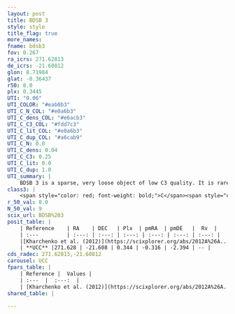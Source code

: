 ```yaml
---
layout: post
title: BDSB 3
style: style
title_flag: true
more_names: 
fname: bdsb3
fov: 0.267
ra_icrs: 271.62813
de_icrs: -21.60812
glon: 8.71984
glat: -0.36437
r50: 8.0
plx: 0.3445
UTI: "0.06"
UTI_COLOR: "#eab0b3"
UTI_C_N_COL: "#e0a6b3"
UTI_C_dens_COL: "#e6acb3"
UTI_C_C3_COL: "#fdd7c3"
UTI_C_lit_COL: "#e0a6b3"
UTI_C_dup_COL: "#a6cab9"
UTI_C_N: 0.0
UTI_C_dens: 0.04
UTI_C_C3: 0.25
UTI_C_lit: 0.0
UTI_C_dup: 1.0
UTI_summary: |
    BDSB 3 is a sparse, very loose object of low C3 quality. It is rarely studied in the literature, with no articles listed in the last 13 years.<br><br><span style="color: #99180f; font-weight: bold;">Warning: </span>contains less than 25 stars with <i>P>0.5</i> estimated.
class3: |
    <span style="color: red; font-weight: bold;">C</span><span style="color: red; font-weight: bold;">C</span>
r_50_val: 8.0
N_50_val: 9
scix_url: BDSB%203
posit_table: |
    | Reference    | RA    | DEC   | Plx  | pmRA  | pmDE   |  Rv  |
    | :---         | :---: | :---: | :---: | :---: | :---: | :---: |
    |[Kharchenko et al. (2012)](https://scixplorer.org/abs/2012A%26A...543A.156K) | 271.582 | -21.62 | -- | -0.1 | -4.11 | -- |
    | **UCC** |271.628 | -21.608 | 0.344 | -0.316 | -2.394 | -- | 
cds_radec: 271.62813,-21.60812
carousel: UCC
fpars_table: |
    | Reference |  Values |
    | :---  |  :---:  |
    | [Kharchenko et al. (2012)](https://scixplorer.org/abs/2012A%26A...543A.156K) | `e_bv=1.083, distance=1515, log_age=8.255` |
shared_table: |
    
---
```

